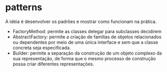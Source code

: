 patterns
========

A idéia é desenvolver os padrões e mostrar como funcionam na prática.

- FactoryMethod: permite as classes delegar para subclasses decidirem
- AbstractFactory: permite a criação de famílias de objetos relacionados ou dependentes por meio de uma única interface e sem que a classe concreta seja especificada.
- Builder: permite a separação da construção de um objeto complexo da sua representação, de forma que o mesmo processo de construção possa criar diferentes representações.




